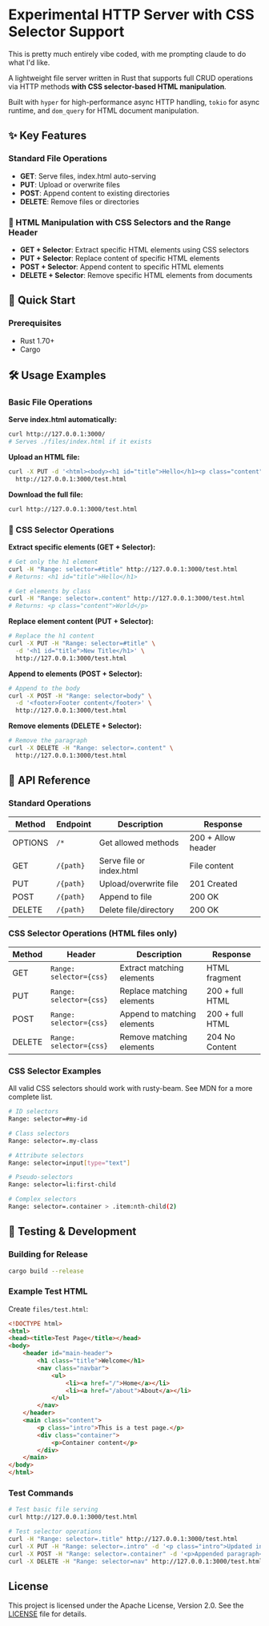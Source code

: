 # Experimental HTTP Server with CSS Selector Support

This is pretty much entirely vibe coded, with me prompting claude to do what I'd like.

A lightweight file server written in Rust that supports full CRUD operations via HTTP methods **with CSS selector-based HTML manipulation**.

Built with `hyper` for high-performance async HTTP handling, `tokio` for async runtime, and `dom_query` for HTML document manipulation.

## ✨ Key Features

### Standard File Operations
- **GET**: Serve files, index.html auto-serving
- **PUT**: Upload or overwrite files
- **POST**: Append content to existing directories  
- **DELETE**: Remove files or directories

### 🎯 HTML Manipulation with CSS Selectors and the Range Header
- **GET + Selector**: Extract specific HTML elements using CSS selectors
- **PUT + Selector**: Replace content of specific HTML elements
- **POST + Selector**: Append content to specific HTML elements
- **DELETE + Selector**: Remove specific HTML elements from documents

## 🚀 Quick Start

### Prerequisites

- Rust 1.70+ 
- Cargo

## 🛠️ Usage Examples

### Basic File Operations

**Serve index.html automatically:**
```bash
curl http://127.0.0.1:3000/
# Serves ./files/index.html if it exists
```

**Upload an HTML file:**
```bash
curl -X PUT -d '<html><body><h1 id="title">Hello</h1><p class="content">World</p></body></html>' \
  http://127.0.0.1:3000/test.html
```

**Download the full file:**
```bash
curl http://127.0.0.1:3000/test.html
```

### 🎯 CSS Selector Operations

**Extract specific elements (GET + Selector):**
```bash
# Get only the h1 element
curl -H "Range: selector=#title" http://127.0.0.1:3000/test.html
# Returns: <h1 id="title">Hello</h1>

# Get elements by class
curl -H "Range: selector=.content" http://127.0.0.1:3000/test.html
# Returns: <p class="content">World</p>
```

**Replace element content (PUT + Selector):**
```bash
# Replace the h1 content
curl -X PUT -H "Range: selector=#title" \
  -d '<h1 id="title">New Title</h1>' \
  http://127.0.0.1:3000/test.html
```

**Append to elements (POST + Selector):**
```bash
# Append to the body
curl -X POST -H "Range: selector=body" \
  -d '<footer>Footer content</footer>' \
  http://127.0.0.1:3000/test.html
```

**Remove elements (DELETE + Selector):**
```bash
# Remove the paragraph
curl -X DELETE -H "Range: selector=.content" \
  http://127.0.0.1:3000/test.html
```

## 📡 API Reference

### Standard Operations

| Method | Endpoint | Description | Response |
|--------|----------|-------------|----------|
| OPTIONS | `/*` | Get allowed methods | 200 + Allow header |
| GET | `/{path}` | Serve file or index.html | File content |
| PUT | `/{path}` | Upload/overwrite file | 201 Created |
| POST | `/{path}` | Append to file | 200 OK |
| DELETE | `/{path}` | Delete file/directory | 200 OK |

### CSS Selector Operations (HTML files only)

| Method | Header | Description | Response |
|--------|--------|-------------|----------|
| GET | `Range: selector={css}` | Extract matching elements | HTML fragment |
| PUT | `Range: selector={css}` | Replace matching elements | 200 + full HTML |
| POST | `Range: selector={css}` | Append to matching elements | 200 + full HTML |
| DELETE | `Range: selector={css}` | Remove matching elements | 204 No Content |

### CSS Selector Examples

All valid CSS selectors should work with rusty-beam. See MDN for a more complete list.

```bash
# ID selectors
Range: selector=#my-id

# Class selectors  
Range: selector=.my-class

# Attribute selectors
Range: selector=input[type="text"]

# Pseudo-selectors
Range: selector=li:first-child

# Complex selectors
Range: selector=.container > .item:nth-child(2)
```

## 🧪 Testing & Development

### Building for Release

```bash
cargo build --release
```

### Example Test HTML

Create `files/test.html`:
```html
<!DOCTYPE html>
<html>
<head><title>Test Page</title></head>
<body>
    <header id="main-header">
        <h1 class="title">Welcome</h1>
        <nav class="navbar">
            <ul>
                <li><a href="/">Home</a></li>
                <li><a href="/about">About</a></li>
            </ul>
        </nav>
    </header>
    <main class="content">
        <p class="intro">This is a test page.</p>
        <div class="container">
            <p>Container content</p>
        </div>
    </main>
</body>
</html>
```

### Test Commands

```bash
# Test basic file serving
curl http://127.0.0.1:3000/test.html

# Test selector operations
curl -H "Range: selector=.title" http://127.0.0.1:3000/test.html
curl -X PUT -H "Range: selector=.intro" -d '<p class="intro">Updated intro</p>' http://127.0.0.1:3000/test.html
curl -X POST -H "Range: selector=.container" -d '<p>Appended paragraph</p>' http://127.0.0.1:3000/test.html
curl -X DELETE -H "Range: selector=nav" http://127.0.0.1:3000/test.html
```

## License

This project is licensed under the Apache License, Version 2.0. See the [LICENSE](LICENSE) file for details.
